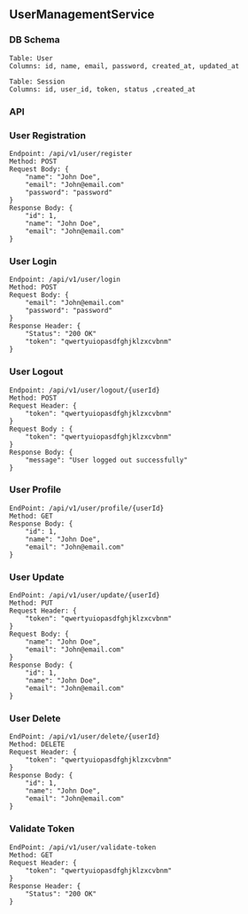 UserManagementService
---------------------

### DB Schema
    Table: User
    Columns: id, name, email, password, created_at, updated_at

    Table: Session
    Columns: id, user_id, token, status ,created_at

### API

### User Registration
    Endpoint: /api/v1/user/register
    Method: POST
    Request Body: {
        "name": "John Doe",
        "email": "John@email.com"
        "password": "password"
    }
    Response Body: {
        "id": 1,
        "name": "John Doe",
        "email": "John@email.com"
    }

### User Login
    Endpoint: /api/v1/user/login
    Method: POST
    Request Body: {
        "email": "John@email.com"
        "password": "password"
    }
    Response Header: {
        "Status": "200 OK"
        "token": "qwertyuiopasdfghjklzxcvbnm"
    }

### User Logout
    Endpoint: /api/v1/user/logout/{userId}
    Method: POST
    Request Header: {
        "token": "qwertyuiopasdfghjklzxcvbnm"
    }
    Request Body : {
        "token": "qwertyuiopasdfghjklzxcvbnm"
    }
    Response Body: {
        "message": "User logged out successfully"
    }

### User Profile
    EndPoint: /api/v1/user/profile/{userId}
    Method: GET
    Response Body: {
        "id": 1,
        "name": "John Doe",
        "email": "John@email.com"
    }

### User Update
    EndPoint: /api/v1/user/update/{userId}
    Method: PUT
    Request Header: {
        "token": "qwertyuiopasdfghjklzxcvbnm"
    }
    Request Body: {
        "name": "John Doe",
        "email": "John@email.com"
    }
    Response Body: {
        "id": 1,
        "name": "John Doe",
        "email": "John@email.com"
    }

### User Delete
    EndPoint: /api/v1/user/delete/{userId}
    Method: DELETE
    Request Header: {
        "token": "qwertyuiopasdfghjklzxcvbnm"
    }
    Response Body: {
        "id": 1,
        "name": "John Doe",
        "email": "John@email.com"
    }

### Validate Token
    EndPoint: /api/v1/user/validate-token
    Method: GET
    Request Header: {
        "token": "qwertyuiopasdfghjklzxcvbnm"
    }
    Response Header: {
        "Status": "200 OK"
    }
    

    

